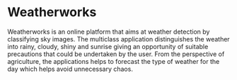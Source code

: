 # Weatherworks
Weatherworks is an online platform that aims at weather detection by classifying sky images. 
The multiclass application distinguishes the weather into rainy, cloudy, shiny and sunrise giving an opportunity of suitable precautions that could be undertaken by the user. 
From the perspective of agriculture, the applications helps to forecast the type of weather for the day which helps avoid unnecessary chaos.
